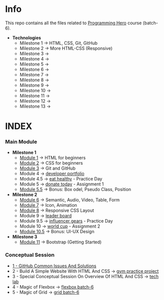 # Info

This repo contains all the files related to [Programming Hero](https://web.programming-hero.com/course-details) course (batch-6).

- **Technologies**
  - Milestone 1 → HTML, CSS, Git, GitHub
  - Milestone 2 → More HTML-CSS (Responsive)
  - Milestone 3 →
  - Milestone 4 →
  - Milestone 5 →
  - Milestone 6 →
  - Milestone 7 →
  - Milestone 8 →
  - Milestone 9 →
  - Milestone 10 →
  - Milestone 11 →
  - Milestone 12 →
  - Milestone 13 →

# INDEX

### Main Module

- **Milestone 1**
  - [Module 1](https://github.com/sumona7005/programming-hero/blob/main/main-module/module-1.md) → HTML for beginners
  - [Module 2](https://github.com/sumona7005/programming-hero/blob/main/main-module/module-2.md) → CSS for beginners
  - [Module 3](https://github.com/sumona7005/programming-hero/blob/main/main-module/module-3.md) → Git and GitHub
  - Module 4 → [developer portfolio](https://github.com/sumona7005/developer-portfolio)
  - Module 4.5 → [eat healthy](https://github.com/sumona7005/eat-healthy) - Practice Day
  - Module 5 → [donate today](https://github.com/sumona7005/donate-today) - Assignment 1
  - [Module 5.5](https://github.com/sumona7005/programming-hero/blob/main/main-module/module-5.5.md) → Bonus: Box odel, Pseudo Class, Position
- **Milestone 2**
  - [Module 6](https://github.com/sumona7005/programming-hero/blob/main/main-module/module-6.md) → Semantic, Audio, Video, Table, Form
  - [Module 7](https://github.com/sumona7005/programming-hero/blob/main/main-module/module-7.md) → Icon, Animation
  - [Module 8](https://github.com/sumona7005/programming-hero/blob/main/main-module/module-8.md) → Responsive CSS Layout
  - Module 9 → [leader board](https://github.com/sumona7005/leader-board)
  - Module 9.5 → [influencer gears](https://github.com/sumona7005/influencer-gears) - Practice Day
  - Module 10 → [world cup](https://github.com/sumona7005/world-cup) - Assignment 2
  - [Module 10.5](https://github.com/sumona7005/programming-hero/blob/main/main-module/module-10.5.md) → Bonus: UI-UX Design
- **Milestone 3**
  - [Module 11](https://github.com/sumona7005/programming-hero/blob/main/main-module/module-11.md) → Bootstrap (Getting Started)

### Conceptual Session

- [1 - GitHub Common Issues And Solutions](/conceptual-session/1-github.md)
- 2 - Build A Simple Website With HTML And CSS → [gym practice project](https://github.com/sumona7005/gym-practice-project)
- 3 - Special Conceptual Session On Overview Of HTML And CSS → [tech lab](https://github.com/sumona7005/tech-lab)
- 4 - Magic of Flexbox → [flexbox batch-6](https://github.com/sumona7005/flexbox-batch-6)
- 5 - Magic of Grid → [grid batch-6](https://github.com/sumona7005/grid-batch-6)